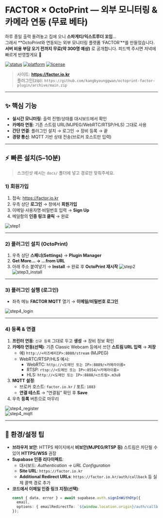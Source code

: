 # FACTOR × OctoPrint — 외부 모니터링 & 카메라 연동 (무료 베타)

하루 종일 출력 돌려놓고 집에 오니 **스파게티/익스트루더 꼬임**…  
그래서 **OctoPrint와 연동되는 외부 모니터링 플랫폼 ‘FACTOR’**를 만들었습니다.  
**서버 비용 부담 오기 전까지 무료(약 300명 예상)** 로 공개합니다. 피드백 주시면 저녁에 빠르게 반영할게요 🙌

[![status](https://img.shields.io/badge/status-beta-blue)]()
[![platform](https://img.shields.io/badge/OctoPrint-plugin-green)]()
[![license](https://img.shields.io/badge/license-MIT-lightgrey)]()

> 사이트: **https://factor.io.kr**  
> 플러그인(zip): `https://github.com/kangbyounggwan/octoprint-factor-plugin/archive/main.zip`

---

## ✨ 핵심 기능

- **실시간 모니터링**: 출력 진행/상태를 대시보드에서 확인
- **카메라 연동**: 기존 스트림 URL(MJPEG/WebRTC/RTSP/HLS) 그대로 사용
- **간단 연결**: 플러그인 설치 → 로그인 → 장비 등록 → 끝
- **경량 통신**: MQTT 기반 상태 전송(브로커 호스트만 입력)

---

## ⚡ 빠른 설치(5–10분)

> 스크린샷 예시는 `docs/` 폴더에 넣고 경로만 맞춰주세요.

### 1) 회원가입

1. 접속: https://factor.io.kr  
2. 우측 상단 **로그인** → 창에서 **회원가입**  
3. 이메일·사용자명·비밀번호 입력 → **Sign Up**  
4. 메일함의 **인증 링크 클릭** → 완료

![step1](docs/step1.png)

---

### 2) 플러그인 설치 (OctoPrint)

1. 우측 상단 **스패너(Settings)** → **Plugin Manager**  
2. **Get More… → …from URL**  
3. 아래 주소 붙여넣기 → **Install** → 완료 후 **OctoPrint 재시작**
![step2](docs/step2.png)  
![step3_install](docs/step3_install.png)

---

### 3) 플러그인 실행 (로그인)

- 좌측 메뉴 **FACTOR MQTT** 열기 → **이메일/비밀번호 로그인**

![step4_login](docs/step4_login.png)

---

### 4) 등록 & 연결

1. **프린터 연동**: `신규 등록` 그대로 두고 **생성** → 장비 정보 확인  
2. **카메라 연동(선택)**: 기존 Classic Webcam 등에서 쓰던 **스트림 URL 입력** → **저장**  
   - 예) `http://<라즈베리IP>:8080/stream` (MJPEG)  
   - WebRTC/RTSP/HLS 예시:
     - WebRTC: `http://<도메인 또는 IP>:8889/<카메라이름>`
     - RTSP: `rtsp://<도메인 또는 IP>:8554/<카메라이름>`
     - HLS: `http://<도메인 또는 IP>:8888/<스트림>.m3u8`
3. **MQTT 설정**:  
   - 브로커 호스트: `factor.io.kr` / 포트: `1883`  
   - **연결 테스트** → “연결됨” 확인 후 **Save**
4. 우측 **등록** 버튼으로 마무리

![step4_register](docs/step4_register.png)  
![step4_mqtt](docs/step4_mqtt.png)

---

## 🔧 환경/설정 팁

- **브라우저 보안**: HTTPS 페이지에서 **비보안(MJPEG/RTSP 등)** 스트림은 차단될 수 있어 **HTTPS/WSS** 권장  
- **Supabase 인증 리다이렉트**:
  - 대시보드: *Authentication → URL Configuration*  
  - **Site URL**: `https://factor.io.kr`  
  - **Additional Redirect URLs**: `https://factor.io.kr/auth/callback` 등 실제 콜백 경로 추가
- **코드에서 이메일 인증 링크 지정(선택)**:
  ```ts
  const { data, error } = await supabase.auth.signInWithOtp({
    email,
    options: { emailRedirectTo: `${window.location.origin}/auth/callback` },
  });